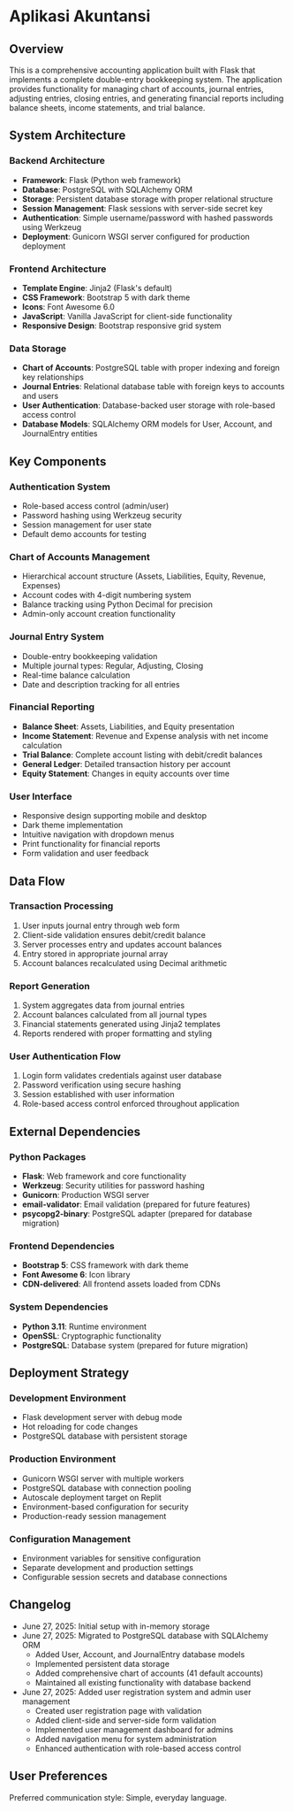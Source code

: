 # Aplikasi Akuntansi

## Overview

This is a comprehensive accounting application built with Flask that implements a complete double-entry bookkeeping system. The application provides functionality for managing chart of accounts, journal entries, adjusting entries, closing entries, and generating financial reports including balance sheets, income statements, and trial balance.

## System Architecture

### Backend Architecture
- **Framework**: Flask (Python web framework)
- **Database**: PostgreSQL with SQLAlchemy ORM
- **Storage**: Persistent database storage with proper relational structure
- **Session Management**: Flask sessions with server-side secret key
- **Authentication**: Simple username/password with hashed passwords using Werkzeug
- **Deployment**: Gunicorn WSGI server configured for production deployment

### Frontend Architecture
- **Template Engine**: Jinja2 (Flask's default)
- **CSS Framework**: Bootstrap 5 with dark theme
- **Icons**: Font Awesome 6.0
- **JavaScript**: Vanilla JavaScript for client-side functionality
- **Responsive Design**: Bootstrap responsive grid system

### Data Storage
- **Chart of Accounts**: PostgreSQL table with proper indexing and foreign key relationships
- **Journal Entries**: Relational database table with foreign keys to accounts and users
- **User Authentication**: Database-backed user storage with role-based access control
- **Database Models**: SQLAlchemy ORM models for User, Account, and JournalEntry entities

## Key Components

### Authentication System
- Role-based access control (admin/user)
- Password hashing using Werkzeug security
- Session management for user state
- Default demo accounts for testing

### Chart of Accounts Management
- Hierarchical account structure (Assets, Liabilities, Equity, Revenue, Expenses)
- Account codes with 4-digit numbering system
- Balance tracking using Python Decimal for precision
- Admin-only account creation functionality

### Journal Entry System
- Double-entry bookkeeping validation
- Multiple journal types: Regular, Adjusting, Closing
- Real-time balance calculation
- Date and description tracking for all entries

### Financial Reporting
- **Balance Sheet**: Assets, Liabilities, and Equity presentation
- **Income Statement**: Revenue and Expense analysis with net income calculation
- **Trial Balance**: Complete account listing with debit/credit balances
- **General Ledger**: Detailed transaction history per account
- **Equity Statement**: Changes in equity accounts over time

### User Interface
- Responsive design supporting mobile and desktop
- Dark theme implementation
- Intuitive navigation with dropdown menus
- Print functionality for financial reports
- Form validation and user feedback

## Data Flow

### Transaction Processing
1. User inputs journal entry through web form
2. Client-side validation ensures debit/credit balance
3. Server processes entry and updates account balances
4. Entry stored in appropriate journal array
5. Account balances recalculated using Decimal arithmetic

### Report Generation
1. System aggregates data from journal entries
2. Account balances calculated from all journal types
3. Financial statements generated using Jinja2 templates
4. Reports rendered with proper formatting and styling

### User Authentication Flow
1. Login form validates credentials against user database
2. Password verification using secure hashing
3. Session established with user information
4. Role-based access control enforced throughout application

## External Dependencies

### Python Packages
- **Flask**: Web framework and core functionality
- **Werkzeug**: Security utilities for password hashing
- **Gunicorn**: Production WSGI server
- **email-validator**: Email validation (prepared for future features)
- **psycopg2-binary**: PostgreSQL adapter (prepared for database migration)

### Frontend Dependencies
- **Bootstrap 5**: CSS framework with dark theme
- **Font Awesome 6**: Icon library
- **CDN-delivered**: All frontend assets loaded from CDNs

### System Dependencies
- **Python 3.11**: Runtime environment
- **OpenSSL**: Cryptographic functionality
- **PostgreSQL**: Database system (prepared for future migration)

## Deployment Strategy

### Development Environment
- Flask development server with debug mode
- Hot reloading for code changes
- PostgreSQL database with persistent storage

### Production Environment
- Gunicorn WSGI server with multiple workers
- PostgreSQL database with connection pooling
- Autoscale deployment target on Replit
- Environment-based configuration for security
- Production-ready session management

### Configuration Management
- Environment variables for sensitive configuration
- Separate development and production settings
- Configurable session secrets and database connections

## Changelog
- June 27, 2025: Initial setup with in-memory storage
- June 27, 2025: Migrated to PostgreSQL database with SQLAlchemy ORM
  - Added User, Account, and JournalEntry database models
  - Implemented persistent data storage
  - Added comprehensive chart of accounts (41 default accounts)
  - Maintained all existing functionality with database backend
- June 27, 2025: Added user registration system and admin user management
  - Created user registration page with validation
  - Added client-side and server-side form validation
  - Implemented user management dashboard for admins
  - Added navigation menu for system administration
  - Enhanced authentication with role-based access control

## User Preferences

Preferred communication style: Simple, everyday language.